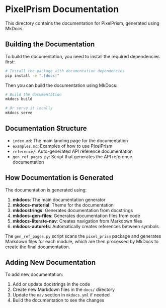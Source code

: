 # PixelPrism Documentation

This directory contains the documentation for PixelPrism, generated using MkDocs.

## Building the Documentation

To build the documentation, you need to install the required dependencies first:

```bash
# Install the package with documentation dependencies
pip install -e ".[docs]"
```

Then you can build the documentation using MkDocs:

```bash
# Build the documentation
mkdocs build

# Or serve it locally
mkdocs serve
```

## Documentation Structure

- `index.md`: The main landing page for the documentation
- `examples.md`: Examples of how to use PixelPrism
- `reference/`: Auto-generated API reference documentation
- `gen_ref_pages.py`: Script that generates the API reference documentation

## How Documentation is Generated

The documentation is generated using:

1. **mkdocs**: The main documentation generator
2. **mkdocs-material**: Theme for the documentation
3. **mkdocstrings**: Generates documentation from docstrings
4. **mkdocs-gen-files**: Generates documentation files from code
5. **mkdocs-literate-nav**: Creates navigation from Markdown files
6. **mkdocs-autorefs**: Automatically creates references between symbols

The `gen_ref_pages.py` script scans the `pixel_prism` package and generates Markdown files for each module, which are then processed by MkDocs to create the final documentation.

## Adding New Documentation

To add new documentation:

1. Add or update docstrings in the code
2. Create new Markdown files in the `docs/` directory
3. Update the `nav` section in `mkdocs.yml` if needed
4. Build the documentation to see the changes